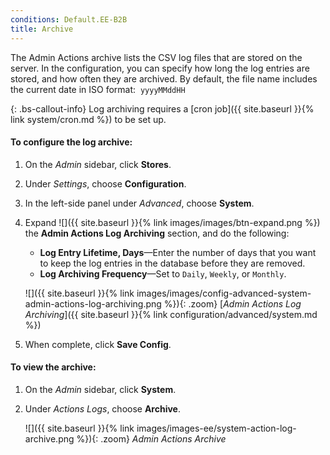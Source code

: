 ```yaml
---
conditions: Default.EE-B2B
title: Archive
---
```


The Admin Actions archive lists the CSV log files that are stored on the server. In the configuration, you can specify how long the log entries are stored, and how often they are archived. By default, the file name includes the current date in ISO format:  `yyyyMMddHH`

{: .bs-callout-info}
Log archiving requires a [cron job]({{ site.baseurl }}{% link system/cron.md %}) to be set up.

#### To configure the log archive:

1.  On the _Admin_ sidebar, click **Stores**.

1.  Under _Settings_, choose **Configuration**.

1.  In the left-side panel under _Advanced_, choose **System**.

1.  Expand ![]({{ site.baseurl }}{% link images/images/btn-expand.png %}) the **Admin Actions Log Archiving** section, and do the following:

    -  **Log Entry Lifetime, Days**—Enter the number of days that you want to keep the log entries in the database before they are removed.
    -  **Log Archiving Frequency**—Set to `Daily`, `Weekly`, or `Monthly`.

    ![]({{ site.baseurl }}{% link images/images/config-advanced-system-admin-actions-log-archiving.png %}){: .zoom}
    [_Admin Actions Log Archiving_]({{ site.baseurl }}{% link configuration/advanced/system.md %})

1.  When complete, click **Save Config**.

#### To view the archive:

1.  On the _Admin_ sidebar, click **System**.

1.  Under _Actions Logs_, choose **Archive**.

    ![]({{ site.baseurl }}{% link images/images-ee/system-action-log-archive.png %}){: .zoom}
    _Admin Actions Archive_
